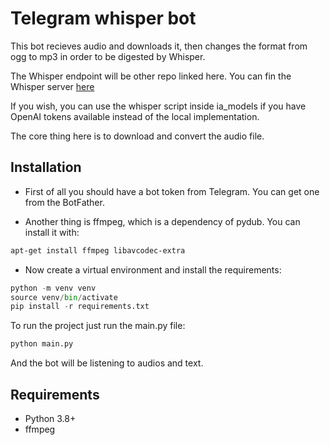# Telegram whisper bot

This bot recieves audio and downloads it, then changes the format from ogg to mp3 in order to be digested by Whisper.

The Whisper endpoint will be other repo linked here.
You can fin the Whisper server [here](https://github.com/TheFrancho/local-whisper-fastapi)

If you wish, you can use the whisper script inside ia_models if you have OpenAI tokens available instead of the local implementation.

The core thing here is to download and convert the audio file.

## Installation

- First of all you should have a bot token from Telegram. You can get one from the BotFather.

- Another thing is ffmpeg, which is a dependency of pydub. You can install it with:

```bash
apt-get install ffmpeg libavcodec-extra
```

- Now create a virtual environment and install the requirements:

```python
python -m venv venv
source venv/bin/activate
pip install -r requirements.txt

```

To run the project just run the main.py file:

```python
python main.py
```

And the bot will be listening to audios and text.

## Requirements

- Python 3.8+
- ffmpeg
